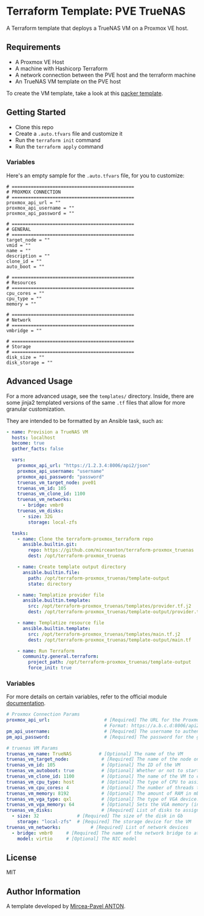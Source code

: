 # Terraform Template: PVE TrueNAS

A Terraform template that deploys a TrueNAS VM on a Proxmox VE host.

## Requirements

- A Proxmox VE Host
- A machine with Hashicorp Terraform
- A network connection between the PVE host and the terraform machine
- An TrueNAS VM template on the PVE host

To create the VM template, take a look at this [packer template](https://github.com/mirceanton/packer-proxmox_truenas).

## Getting Started

- Clone this repo
- Create a `.auto.tfvars` file and customize it
- Run the `terraform init` command
- Run the `terraform apply` command

### Variables

Here's an empty sample for the `.auto.tfvars` file, for you to customize:

``` hcl
# =============================================
# PROXMOX CONNECTION
# =============================================
proxmox_api_url = ""
proxmox_api_username = ""
proxmox_api_password = ""

# =============================================
# GENERAL
# =============================================
target_node = ""
vmid = ""
name = ""
description = ""
clone_id = ""
auto_boot = ""

# =============================================
# Resources
# =============================================
cpu_cores = ""
cpu_type = ""
memory = ""

# =============================================
# Network
# =============================================
vmbridge = ""

# =============================================
# Storage
# =============================================
disk_size = ""
disk_storage = ""
```

## Advanced Usage

For a more advanced usage, see the `templates/` directory. Inside, there are some jinja2 templated versions of the same `.tf` files that allow for more granular customization.

They are intended to be formatted by an Ansible task, such as:

``` yml
- name: Provision a TrueNAS VM
  hosts: localhost
  become: true
  gather_facts: false

  vars:
    proxmox_api_url: "https://1.2.3.4:8006/api2/json"
    proxmox_api_username: "username"
    proxmox_api_password: "password"
    truenas_vm_target_node: pve01
    truenas_vm_id: 105
    truenas_vm_clone_id: 1100
    truenas_vm_networks:
      - bridge: vmbr0
    truenas_vm_disks:
      - size: 32G
        storage: local-zfs

  tasks:
    - name: Clone the terraform-proxmox_terraform repo
      ansible.builtin.git:
        repo: https://github.com/mirceanton/terraform-proxmox_truenas
        dest: /opt/terraform-proxmox_truenas

    - name: Create template output directory
      ansible.builtin.file:
        path: /opt/terraform-proxmox_truenas/template-output
        state: directory

    - name: Templatize provider file
      ansible.builtin.template:
        src: /opt/terraform-proxmox_truenas/templates/provider.tf.j2
        dest: /opt/terraform-proxmox_truenas/template-output/provider.tf

    - name: Templatize resource file
      ansible.builtin.template:
        src: /opt/terraform-proxmox_truenas/templates/main.tf.j2
        dest: /opt/terraform-proxmox_truenas/template-output/main.tf

    - name: Run Terraform
      community.general.terraform:
        project_path: /opt/terraform-proxmox_truenas/template-output
        force_init: true
```

### Variables

For more details on certain variables, refer to the official module [documentation](https://registry.terraform.io/providers/Telmate/proxmox/latest/docs/resources/vm_qemu).

``` yml
# Proxmox Connection Params
proxmox_api_url:                    # [Required] The URL for the Proxmox API endpoint
                                    # Format: https://a.b.c.d:8006/api2/json
pm_api_username:                    # [Required] The username to authenticate
pm_api_password:                    # [Required] The password for the given username

# truenas VM Params
truenas_vm_name: TrueNAS          # [Optional] The name of the VM
truenas_vm_target_node:            # [Required] The name of the node on which to deploy the VM
truenas_vm_id: 105                 # [Optional] The ID of the VM
truenas_vm_autoboot: true          # [Optional] Whether or not to start the VM on boot
truenas_vm_clone_id: 1100          # [Optional] The name of the VM to clone
truenas_vm_cpu_type: host          # [Optional] The type of CPU to assign to the VM
truenas_vm_cpu_cores: 4            # [Optional] The number of threads to assign to the VM
truenas_vm_memory: 8192            # [Optional] The amount of RAM in mb to assign to the VM
truenas_vm_vga_type: qxl           # [Optional] The type of VGA device. https://registry.terraform.io/providers/bpg/proxmox/latest/docs/resources/virtual_environment_vm#vga
truenas_vm_vga_memory: 64          # [Optional] Sets the VGA memory (in MiB). Has no effect with serial display type.
truenas_vm_disks:                  # [Required] List of disks to assign to the VM https://registry.terraform.io/providers/bpg/proxmox/latest/docs/resources/virtual_environment_vm#disk
  - size: 32              # [Required] The size of the disk in Gb
    storage: "local-zfs"  # [Required] The storage device for the VM
truenas_vm_networks:           # [Required] List of network devices
  - bridge: vmbr0     # [Required] The name of the network bridge to attach to. (vmbr0, vmbr1 etc)
    model: virtio     # [Optional] The NIC model
```

## License

MIT

## Author Information

A template developed by [Mircea-Pavel ANTON](https://www.mirceanton.com).
